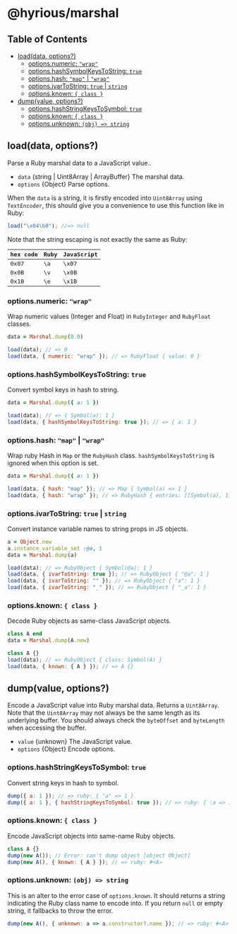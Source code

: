 # @hyrious/marshal

## Table of Contents

- [load(data, options?)](#loaddata-options)
  - [options.numeric: `"wrap"`](#optionsnumeric-wrap)
  - [options.hashSymbolKeysToString: `true`](#optionshashsymbolkeystostring-true)
  - [options.hash: `"map"` | `"wrap"`](#optionshash-map--wrap)
  - [options.ivarToString: `true` | `string`](#optionsivartostring-true--string)
  - [options.known: `{ class }`](#optionsknown--class-)
- [dump(value, options?)](#dumpvalue-options)
  - [options.hashStringKeysToSymbol: `true`](#optionshashstringkeystosymbol-true)
  - [options.known: `{ class }`](#optionsknown--class--1)
  - [options.unknown: `(obj) => string`](#optionsunknown-obj--string)

## load(data, options?)

Parse a Ruby marshal data to a JavaScript value..

- `data` {string | Uint8Array | ArrayBuffer} The marshal data.
- `options` {Object} Parse options.

When the `data` is a string, it is firstly encoded into `Uint8Array` using `TextEncoder`,
this should give you a convenience to use this function like in Ruby:

```js
load("\x04\b0"); //=> null
```

Note that the string escaping is not exactly the same as Ruby:

<samp>

| hex code | Ruby | JavaScript |
| -------- | ---- | ---------- |
| 0x07     | \a   | \x07       |
| 0x0B     | \v   | \x0B       |
| 0x1B     | \e   | \x1B       |

</samp>

### options.numeric: `"wrap"`

Wrap numeric values (Integer and Float) in `RubyInteger` and `RubyFloat` classes.

```rb
data = Marshal.dump(0.0)
```

```js
load(data); // => 0
load(data, { numeric: "wrap" }); // => RubyFloat { value: 0 }
```

### options.hashSymbolKeysToString: `true`

Convert symbol keys in hash to string.

```rb
data = Marshal.dump({ a: 1 })
```

```js
load(data); // => { Symbol(a): 1 }
load(data, { hashSymbolKeysToString: true }); // => { a: 1 }
```

### options.hash: `"map"` | `"wrap"`

Wrap ruby Hash in `Map` or the `RubyHash` class.
`hashSymbolKeysToString` is ignored when this option is set.

```rb
data = Marshal.dump({ a: 1 })
```

```js
load(data, { hash: "map" }); // => Map { Symbol(a) => 1 }
load(data, { hash: "wrap" }); // => RubyHash { entries: [[Symbol(a), 1]] }
```

### options.ivarToString: `true` | `string`

Convert instance variable names to string props in JS objects.

```rb
a = Object.new
a.instance_variable_set :@a, 1
data = Marshal.dump(a)
```

```js
load(data); // => RubyObject { Symbol(@a): 1 }
load(data, { ivarToString: true }); // => RubyObject { "@a": 1 }
load(data, { ivarToString: "" }); // => RubyObject { "a": 1 }
load(data, { ivarToString: "_" }); // => RubyObject { "_a": 1 }
```

### options.known: `{ class }`

Decode Ruby objects as same-class JavaScript objects.

```rb
class A end
data = Marshal.dump(A.new)
```

```js
class A {}
load(data); // => RubyObject { class: Symbol(A) }
load(data, { known: { A } }); // => A {}
```

## dump(value, options?)

Encode a JavaScript value into Ruby marshal data. Returns a `Uint8Array`.
Note that the `Uint8Array` may not always be the same length as its underlying buffer.
You should always check the `byteOffset` and `byteLength` when accessing the buffer.

- `value` {unknown} The JavaScript value.
- `options` {Object} Encode options.

### options.hashStringKeysToSymbol: `true`

Convert string keys in hash to symbol.

```js
dump({ a: 1 }); // => ruby: { "a" => 1 }
dump({ a: 1 }, { hashStringKeysToSymbol: true }); // => ruby: { :a => 1 }
```

### options.known: `{ class }`

Encode JavaScript objects into same-name Ruby objects.

```js
class A {}
dump(new A()); // Error: can't dump object [object Object]
dump(new A(), { known: { A } }); // => ruby: #<A>
```

### options.unknown: `(obj) => string`

This is an alter to the error case of `options.known`.
It should returns a string indicating the Ruby class name to encode into.
If you return `null` or empty string, it fallbacks to throw the error.

```js
dump(new A(), { unknown: a => a.constructor?.name }); // => ruby: #<A>
```
